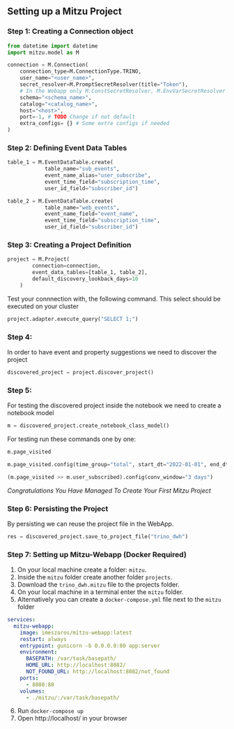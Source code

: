 ## Setting up a Mitzu Project

### Step 1: Creating a Connection object

```python
from datetime import datetime
import mitzu.model as M

connection = M.Connection(
    connection_type=M.ConnectionType.TRINO,
    user_name="<user_name>",
    secret_resolver=M.PromptSecretResolver(title="Token"),
    # In the Webapp only M.ConstSecretResolver, M.EnvVarSecretResolver are usable
    schema="<schema_name>",
    catalog="<catalog_name>",
    host="<host>",
    port=-1, # TODO Change if not default
    extra_configs= {} # Some extre configs if needed
)
```

### Step 2: Defining Event Data Tables

```python
table_1 = M.EventDataTable.create(
            table_name="sub_events",
            event_name_alias="user_subscribe",
            event_time_field="subscription_time",
            user_id_field="subscriber_id")

table_2 = M.EventDataTable.create(
            table_name="web_events",
            event_name_field="event_name",
            event_time_field="subscription_time",
            user_id_field="subscriber_id")
```

### Step 3: Creating a Project Definition

```python
project = M.Project(
        connection=connection,
        event_data_tables=[table_1, table_2],
        default_discovery_lookback_days=10
    )
```

Test your connnection with, the following command.
This select should be executed on your cluster

```python
project.adapter.execute_query("SELECT 1;")
```

### Step 4:

In order to have event and property suggestions we need to discover the project

```python
discovered_project = project.discover_project()
```

### Step 5:

For testing the discovered project inside the notebook we need to create a notebook model

```python
m = discovered_project.create_notebook_class_model()
```

For testing run these commands one by one:

```python
m.page_visited

m.page_visited.config(time_group="total", start_dt="2022-01-01", end_dt="2022-09-01")

(m.page_visited >> m.user_subscribed).config(conv_window="3 days")
```

_Congratulations You Have Managed To Create Your First Mitzu Project_

### Step 6: Persisting the Project

By persisting we can reuse the project file in the WebApp.

```python
res = discovered_project.save_to_project_file("trino_dwh")
```

### Step 7: Setting up Mitzu-Webapp (Docker Required)

1. On your local machine create a folder: `mitzu`.
2. Inside the `mitzu` folder create another folder `projects`.
3. Download the `trino_dwh.mitzu` file to the projects folder.
4. On your local machine in a terminal enter the `mitzu` folder.
5. Alternatively you can create a `docker-compose.yml` file next to the `mitzu` folder

```yml
services:
  mitzu-webapp:
    image: imeszaros/mitzu-webapp:latest
    restart: always
    entrypoint: gunicorn -b 0.0.0.0:80 app:server
    environment:
      BASEPATH: /var/task/basepath/
      HOME_URL: http://localhost:8082/
      NOT_FOUND_URL: http://localhost:8082/not_found
    ports:
      - 8080:80
    volumes:
      - ./mitzu/:/var/task/basepath/
```

6. Run `docker-compose up`
7. Open http://localhost/ in your browser
